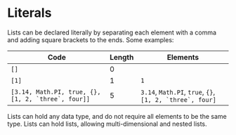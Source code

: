 # Literals

Lists can be declared literally by separating each element with a comma and adding square brackets to the ends. Some examples:

|Code|Length|Elements|
|---|---|---|
|`[]`|0||
|`[1]`|1|`1`|
|``[3.14, Math.PI, true, {}, [1, 2, `three`, four]]``|5|`3.14`, `Math.PI`, `true`, `{}`, ``[1, 2, `three`, four]``|

Lists can hold any data type, and do not require all elements to be the same type. Lists can hold lists, allowing multi-dimensional and nested lists.
